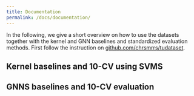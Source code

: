 ```yaml
---
title: Documentation
permalink: /docs/documentation/
---
```


In the following, we give a short overview on how to use the datasets together with the kernel and GNN baselines and standardized evaluation methods. 
First follow the instruction on [github.com/chrsmrrs/tudataset](https://github.com/chrsmrrs/tudataset). 

## Kernel baselines and 10-CV using SVMS


## GNNS baselines and 10-CV evaluation
